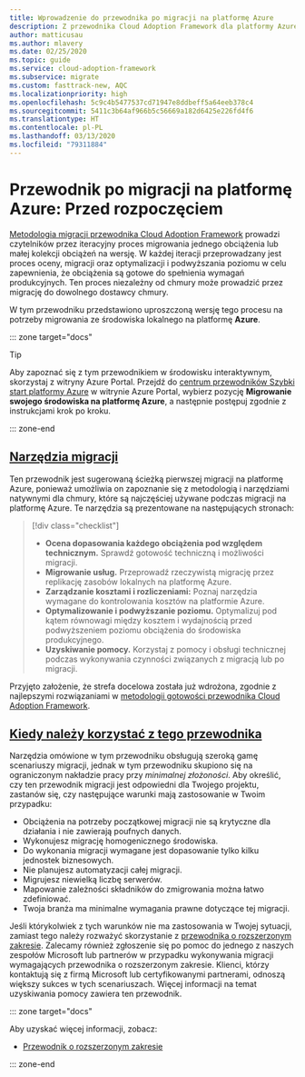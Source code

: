 ```yaml
---
title: Wprowadzenie do przewodnika po migracji na platformę Azure
description: Z przewodnika Cloud Adoption Framework dla platformy Azure dowiesz się, jak efektywnie migrować usługi Twojej organizacji na platformę Azure.
author: matticusau
ms.author: mlavery
ms.date: 02/25/2020
ms.topic: guide
ms.service: cloud-adoption-framework
ms.subservice: migrate
ms.custom: fasttrack-new, AQC
ms.localizationpriority: high
ms.openlocfilehash: 5c9c4b5477537cd71947e8ddbeff5a64eeb378c4
ms.sourcegitcommit: 5411c3b64af966b5c56669a182d6425e226fd4f6
ms.translationtype: HT
ms.contentlocale: pl-PL
ms.lasthandoff: 03/13/2020
ms.locfileid: "79311884"
---
```

# <a name="azure-migration-guide-before-you-start"></a>Przewodnik po migracji na platformę Azure: Przed rozpoczęciem

[Metodologia migracji przewodnika Cloud Adoption Framework](../index.md) prowadzi czytelników przez iteracyjny proces migrowania jednego obciążenia lub małej kolekcji obciążeń na wersję. W każdej iteracji przeprowadzany jest proces oceny, migracji oraz optymalizacji i podwyższania poziomu w celu zapewnienia, że obciążenia są gotowe do spełnienia wymagań produkcyjnych. Ten proces niezależny od chmury może prowadzić przez migrację do dowolnego dostawcy chmury.

W tym przewodniku przedstawiono uproszczoną wersję tego procesu na potrzeby migrowania ze środowiska lokalnego na platformę **Azure**.

::: zone target="docs"

> [!TIP]
> Aby zapoznać się z tym przewodnikiem w środowisku interaktywnym, skorzystaj z witryny Azure Portal. Przejdź do [centrum przewodników Szybki start platformy Azure](https://portal.azure.com/?feature.quickstart=true#blade/Microsoft_Azure_Resources/QuickstartCenterBlade) w witrynie Azure Portal, wybierz pozycję **Migrowanie swojego środowiska na platformę Azure**, a następnie postępuj zgodnie z instrukcjami krok po kroku.

::: zone-end

## <a name="migration-tools"></a>[Narzędzia migracji](#tab/MigrationTools)

Ten przewodnik jest sugerowaną ścieżką pierwszej migracji na platformę Azure, ponieważ umożliwia on zapoznanie się z metodologią i narzędziami natywnymi dla chmury, które są najczęściej używane podczas migracji na platformę Azure. Te narzędzia są prezentowane na następujących stronach:

> [!div class="checklist"]
>
> - **Ocena dopasowania każdego obciążenia pod względem technicznym.** Sprawdź gotowość techniczną i możliwości migracji.
> - **Migrowanie usług.** Przeprowadź rzeczywistą migrację przez replikację zasobów lokalnych na platformę Azure.
> - **Zarządzanie kosztami i rozliczeniami:** Poznaj narzędzia wymagane do kontrolowania kosztów na platformie Azure.
> - **Optymalizowanie i podwyższanie poziomu.** Optymalizuj pod kątem równowagi między kosztem i wydajnością przed podwyższeniem poziomu obciążenia do środowiska produkcyjnego.
> - **Uzyskiwanie pomocy.** Korzystaj z pomocy i obsługi technicznej podczas wykonywania czynności związanych z migracją lub po migracji.

Przyjęto założenie, że strefa docelowa została już wdrożona, zgodnie z najlepszymi rozwiązaniami w [metodologii gotowości przewodnika Cloud Adoption Framework](../../ready/index.md).

## <a name="when-to-use-this-guide"></a>[Kiedy należy korzystać z tego przewodnika](#tab/WhenToUseThisGuide)

Narzędzia omówione w tym przewodniku obsługują szeroką gamę scenariuszy migracji, jednak w tym przewodniku skupiono się na ograniczonym nakładzie pracy przy _minimalnej złożoności_. Aby określić, czy ten przewodnik migracji jest odpowiedni dla Twojego projektu, zastanów się, czy następujące warunki mają zastosowanie w Twoim przypadku:

- Obciążenia na potrzeby początkowej migracji nie są krytyczne dla działania i nie zawierają poufnych danych.
- Wykonujesz migrację homogenicznego środowiska.
- Do wykonania migracji wymagane jest dopasowanie tylko kilku jednostek biznesowych.
- Nie planujesz automatyzacji całej migracji.
- Migrujesz niewielką liczbę serwerów.
- Mapowanie zależności składników do zmigrowania można łatwo zdefiniować.
- Twoja branża ma minimalne wymagania prawne dotyczące tej migracji.

Jeśli którykolwiek z tych warunków nie ma zastosowania w Twojej sytuacji, zamiast tego należy rozważyć skorzystanie z [przewodnika o rozszerzonym zakresie](../expanded-scope/index.md). Zalecamy również zgłoszenie się po pomoc do jednego z naszych zespołów Microsoft lub partnerów w przypadku wykonywania migracji wymagających przewodnika o rozszerzonym zakresie. Klienci, którzy kontaktują się z firmą Microsoft lub certyfikowanymi partnerami, odnoszą większy sukces w tych scenariuszach. Więcej informacji na temat uzyskiwania pomocy zawiera ten przewodnik.

<!-- markdownlint-enable MD033 -->

::: zone target="docs"

Aby uzyskać więcej informacji, zobacz:

- [Przewodnik o rozszerzonym zakresie](../expanded-scope/index.md)

::: zone-end
